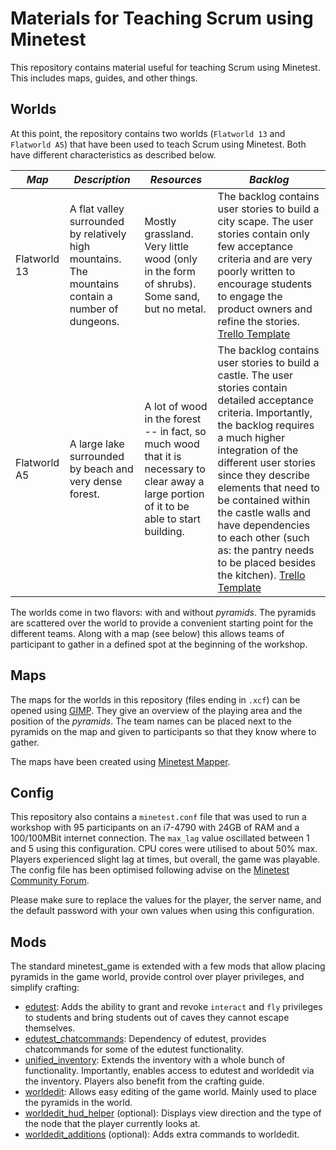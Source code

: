 # Materials for Teaching Scrum using Minetest

This repository contains material useful for teaching Scrum using Minetest. This includes maps, guides, and other things.

## Worlds

At this point, the repository contains two worlds (`Flatworld 13` and `Flatworld A5`) that have been used to teach Scrum using Minetest. Both have different characteristics as described below.

| *Map* | *Description* | *Resources* | *Backlog* |
| ----- | ------------- | ----------- | --------- |
| Flatworld 13 | A flat valley surrounded by relatively high mountains. The mountains contain a number of dungeons. | Mostly grassland. Very little wood (only in the form of shrubs). Some sand, but no metal. | The backlog contains user stories to build a city scape. The user stories contain only few acceptance criteria and are very poorly written to encourage students to engage the product owners and refine the stories. [Trello Template](https://trello.com/b/arE4u92Q) |
| Flatworld A5 | A large lake surrounded by beach and very dense forest. | A lot of wood in the forest -- in fact, so much wood that it is necessary to clear away a large portion of it to be able to start building. | The backlog contains user stories to build a castle. The user stories contain detailed acceptance criteria. Importantly, the backlog requires a much higher integration of the different user stories since they describe elements that need to be contained within the castle walls and have dependencies to each other (such as: the pantry needs to be placed besides the kitchen). [Trello Template](https://trello.com/b/8mDa0xJn) |

The worlds come in two flavors: with and without *pyramids*. The pyramids are scattered over the world to provide a convenient starting point for the different teams. Along with a map (see below) this allows teams of participant to gather in a defined spot at the beginning of the workshop.


## Maps

The maps for the worlds in this repository (files ending in `.xcf`) can be opened using [GIMP](https://www.gimp.org/downloads/). They give an overview of the playing area and the position of the *pyramids*. The team names can be placed next to the pyramids on the map and given to participants so that they know where to gather.

The maps have been created using [Minetest Mapper](https://github.com/minetest/minetestmapper).

## Config

This repository also contains a `minetest.conf` file that was used to run a workshop with 95 participants on an i7-4790 with 24GB of RAM and a 100/100MBit internet connection. The `max_lag` value oscillated between 1 and 5 using this configuration. CPU cores were utilised to about 50% max. Players experienced slight lag at times, but overall, the game was playable. The config file has been optimised following advise on the [Minetest Community Forum](https://forum.minetest.net/viewtopic.php?f=10&t=27463&p=403853#p403853).

Please make sure to replace the values for the player, the server name, and the default password with your own values when using this configuration.

## Mods

The standard minetest_game is extended with a few mods that allow placing pyramids in the game world, provide control over player privileges, and simplify crafting:

 * [edutest](https://github.com/zeuner/edutest): Adds the ability to grant and revoke `interact` and `fly` privileges to students and bring students out of caves they cannot escape themselves.
 * [edutest_chatcommands](https://github.com/zeuner/edutest-chatcommands): Dependency of edutest, provides chatcommands for some of the edutest functionality.
 * [unified_inventory](https://github.com/minetest-mods/unified_inventory): Extends the inventory with a whole bunch of functionality. Importantly, enables access to edutest and worldedit via the inventory. Players also benefit from the crafting guide.
 * [worldedit](https://github.com/Uberi/Minetest-WorldEdit): Allows easy editing of the game world. Mainly used to place the pyramids in the world.
 * [worldedit_hud_helper](https://forum.minetest.net/viewtopic.php?t=20804) (optional): Displays view direction and the type of the node that the player currently looks at.
 * [worldedit_additions](https://github.com/sbrl/Minetest-WorldEditAdditions) (optional): Adds extra commands to worldedit. 

